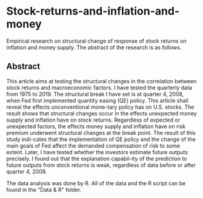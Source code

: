 # Stock-returns-and-inflation-and-money
Empirical research on structural change of response of stock returns on inflation and money supply. The abstract of the research is as follows.

## Abstract
This article aims at testing the structural changes in the correlation between stock returns and macroeconomic factors. I have tested the quarterly data from 1975 to 2019. The structural break I have set is at quarter 4, 2008, when Fed first implemented quantity easing (QE) policy. This article shall reveal the effects unconventional mone-tary policy has on U.S. stocks. The result shows that structural changes occur in the effects unexpected money supply and inflation have on stock returns. Regardless of expected or unexpected factors, the effects money supply and inflation have on risk premium underwent structural changes at the break point. The result of this study indi-cates that the implementation of QE policy and the change of the main goals of Fed affect the demanded compensation of risk to some extent. Later, I have tested whether the investors estimate future outputs precisely. I found out that the explanation capabil-ity of the prediction to future outputs from stock returns is weak, regardless of data before or after quarter 4, 2008.
 
The data analysis was done by R. All of the data and the R script can be found in the "Data & R" folder.
